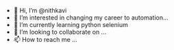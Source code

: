 - 👋 Hi, I’m @nithkavi
- 👀 I’m interested in changing my career to automation...
- 🌱 I’m currently learning python selenium
- 💞️ I’m looking to collaborate on ...
- 📫 How to reach me ...

<!---
nithkavi/nithkavi is a ✨ special ✨ repository because its `README.md` (this file) appears on your GitHub profile.
You can click the Preview link to take a look at your changes.
--->
